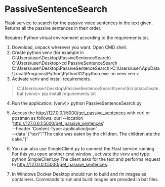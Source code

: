 # PassiveSentenceSearch
Flask service to search for the passive voice sentences in the text given. Returns all the passive sentences in their order.

Requires Python virtual environment according to the requirements.txt.

1. Download, unpack wherever you want. Open CMD shell.
2. Create python venv (for example in C:\Users\user\Desktop\PassiveSentenceSearch)
C:\Users\user\Desktop>cd PassiveSentenceSearch
C:\Users\user\Desktop\PassiveSentenceSearch>C:\Users\user\AppData\Local\Programs\Python\Python312\python.exe -m venv ven
v
3. Activate venv and install requirements.
> C:\Users\user\Desktop\PassiveSentenceSearch\venv\Scripts\activate.bat
(venv)> pip install requirements.txt
4. Run the application:
(venv)> python PassiveSentenceSearch.py
5. Access the http://127.0.0.1:5000/get_passive_sentences with curl or postman as
follows:
curl --location 'http://127.0.0.1:5000/get_passive_sentences' \
--header 'Content-Type: application/json' \
--data '{"text":"The cake was eaten by the children. The children ate the cake."}'

6. You can also use SimpleClient.py to connect the Flast service running.
For this you open another cmd window , activate the venv and type:
python SimpleClient.py
The client asks for the text and performs request to http://127.0.0.1:5000/get_passive_sentences.
7. In Windows Docker Desktop should run to build and rin images as containers. Commands to run and build images
are provided in bat files.

